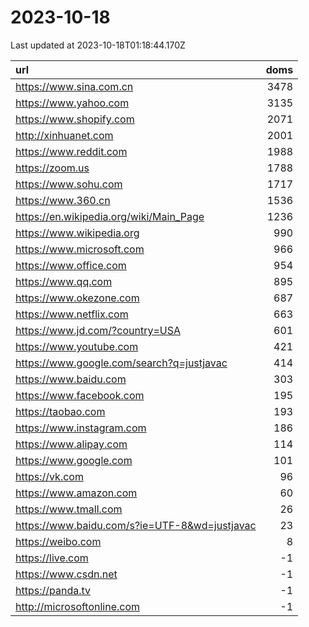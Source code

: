 # 2023-10-18

<!-- BEGIN -->
Last updated at 2023-10-18T01:18:44.170Z

url | doms
:- | -:
https://www.sina.com.cn | 3478
https://www.yahoo.com | 3135
https://www.shopify.com | 2071
http://xinhuanet.com | 2001
https://www.reddit.com | 1988
https://zoom.us | 1788
https://www.sohu.com | 1717
https://www.360.cn | 1536
https://en.wikipedia.org/wiki/Main_Page | 1236
https://www.wikipedia.org | 990
https://www.microsoft.com | 966
https://www.office.com | 954
https://www.qq.com | 895
https://www.okezone.com | 687
https://www.netflix.com | 663
https://www.jd.com/?country=USA | 601
https://www.youtube.com | 421
https://www.google.com/search?q=justjavac | 414
https://www.baidu.com | 303
https://www.facebook.com | 195
https://taobao.com | 193
https://www.instagram.com | 186
https://www.alipay.com | 114
https://www.google.com | 101
https://vk.com | 96
https://www.amazon.com | 60
https://www.tmall.com | 26
https://www.baidu.com/s?ie=UTF-8&wd=justjavac | 23
https://weibo.com | 8
https://live.com | -1
https://www.csdn.net | -1
https://panda.tv | -1
http://microsoftonline.com | -1
<!-- END -->
